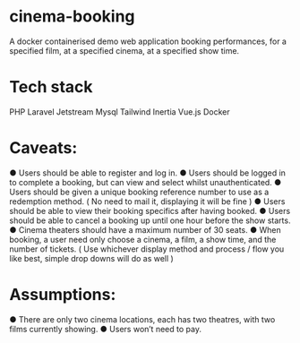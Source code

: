 # cinema-booking
A docker containerised demo web application booking performances, for a specified film, at a specified cinema, at
a specified show time.

# Tech stack
PHP
Laravel
Jetstream
Mysql
Tailwind
Inertia
Vue.js
Docker

# Caveats:
● Users should be able to register and log in.
● Users should be logged in to complete a booking, but can view and select
whilst unauthenticated.
● Users should be given a unique booking reference number to use as a
redemption method. ( No need to mail it, displaying it will be fine )
● Users should be able to view their booking specifics after having booked.
● Users should be able to cancel a booking up until one hour before the show
starts.
● Cinema theaters should have a maximum number of 30 seats.
● When booking, a user need only choose a cinema, a film, a show time, and the
number of tickets. ( Use whichever display method and process / flow you like
best, simple drop downs will do as well )

# Assumptions:
● There are only two cinema locations, each has two theatres, with two films
currently showing.
● Users won’t need to pay.